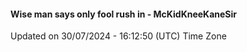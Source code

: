 #### Wise man says only fool rush in - McKidKneeKaneSir
Updated on 30/07/2024 - 16:12:50 (UTC) Time Zone
